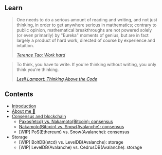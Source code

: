 ## Learn

> One needs to do a serious amount of reading and writing, and not just thinking, in order to get anywhere serious in mathematics; contrary to public opinion, mathematical breakthroughs are not powered solely (or even primarily) by "Eureka" moments of genius, but are in fact largely a product of hard work, directed of course by experience and intuition.
>
> [*Terence Tao: Work hard*](https://terrytao.wordpress.com/career-advice/work-hard/)

> To think, you have to write. If you're thinking without writing, you only think you're thinking.
>
> [*Lesli Lamport: Thinking Above the Code*](https://youtu.be/-4Yp3j_jk8Q)

## Contents

- [Introduction](index.html)
- [About me 👋](about-me.md)
- [Consensus and blockchain](./consensus-and-blockchain.md)
    - [Paxos(etcd) vs. Nakamoto(Bitcoin): consensus](./paxos-etcd-vs-nakamoto-bitcoin-consensus.md)
    - [Nakamoto(Bitcoin) vs. Snow(Avalanche): consensus](./nakamoto-bitcoin-vs-snow-avalanche-consensus.md)
    - [WIP] PoS(Ethereum) vs. Snow(Avalanche): consensus
- Storage
  - [WIP] BoltDB(etcd) vs. LevelDB(Avalanche): storage
  - [WIP] LevelDB(Avalanche) vs. CedrusDB(Avalanche): storage
